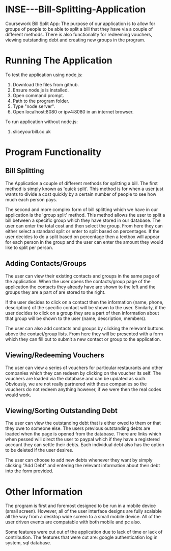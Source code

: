 
# INSE---Bill-Splitting-Application

Coursework Bill Split App: The purpose of our application is to allow for groups of people to be able to split a bill that they have via a couple of different methods. There is also functionality for redeeming vouchers, viewing outstanding debt and creating new groups in the program.

# Running The Application

To test the application using node.js:
1) Download the files from github.
2) Ensure node.js is installed.
3) Open command prompt.
4) Path to the program folder.
5) Type "node server".
6) Open localhost:8080 or ipv4:8080 in an internet browser.

To run application without node.js:
1) sliceyourbill.co.uk

# Program Functionality

Bill Splitting
--------------

The Application a couple of different methods for splitting a bill. The first method is simply known as 'quick split'. This method is for when a user just wants to divide a cost quickly by a certain number of people to see how much each person pays.

The second and more complex form of bill splitting which we have in our application is the 'group split' method. This method allows the user to split a bill between a specific group which they have stored in our database. The user can enter the total cost and then select the group. From here they can either select a standard split or enter to split based on percentages. If the user decides to do a split based on percentage then a textbox will appear for each person in the group and the user can enter the amount they would like to split per person.

Adding Contacts/Groups
----------------------

The user can view their existing contacts and groups in the same page of the application. When the user opens the contacts/group page of the application the contacts they already have are shown to the left and the groups they are a part of are stored to the right. 

If the user decides to click on a contact then the information (name, phone, description) of the specific contact will be shown to the user. Similarly, if the user decides to click on a group they are a part of then information about that group will be shown to the user (name, description, members).

The user can also add contacts and groups by clicking the relevant buttons above the contact/group lists. From here they will be presented with a form which they can fill out to submit a new contact or group to the application.

Viewing/Redeeming Vouchers
--------------------------

The user can view a series of vouchers for particular restaurants and other companies which they can redeem by clicking on the voucher its self. The vouchers are loaded via the database and can be updated as such. Obviously, we are not really partnered with these companies so the vouchers do not redeem anything however, if we were then the real codes would work.

Viewing/Sorting Outstanding Debt
---------------------------------

The user can view the outstanding debt that is either owed to them or that they owe to someone else. The users previous outstanding debts are loaded when the page is opened from the database. There are links which when pessed will direct the user to paypal which if they have a registered account they can settle their debts. Each individual debt also has the option to be deleted if the user desires. 

The user can choose to add new debts whenever they want by simply clicking "Add Debt" and entering the relevant information about their debt into the form provided.


# Other Information

The program is first and foremost designed to be run in a mobile device (small screen). However, all of the user interface designs are fully scalable all the way from a desktop wide screen to a small mobile device. All of the user driven events are compatable with both mobile and pc also.

Some features were cut out of the application due to lack of time or lack of contribution. The features that were cut are: google authentication log in system, sql database.
